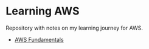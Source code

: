 # Learning AWS

Repository with notes on my learning journey for AWS.

- [AWS Fundamentals](01_fundamentals.md)
